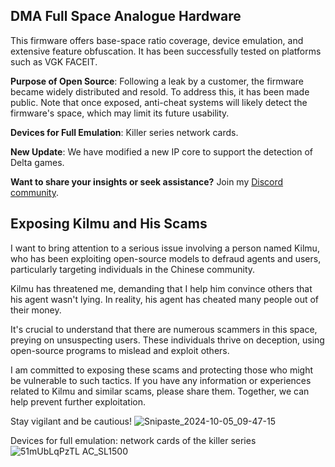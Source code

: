 ## DMA Full Space Analogue Hardware

This firmware offers base-space ratio coverage, device emulation, and extensive feature obfuscation. It has been successfully tested on platforms such as VGK FACEIT.

**Purpose of Open Source**: Following a leak by a customer, the firmware became widely distributed and resold. To address this, it has been made public. Note that once exposed, anti-cheat systems will likely detect the firmware's space, which may limit its future usability.

**Devices for Full Emulation**: Killer series network cards.

**New Update**: We have modified a new IP core to support the detection of Delta games.

**Want to share your insights or seek assistance?** Join my [Discord community](https://discord.gg/q5g47GMp9B).




## Exposing Kilmu and His Scams

I want to bring attention to a serious issue involving a person named Kilmu, who has been exploiting open-source models to defraud agents and users, particularly targeting individuals in the Chinese community. 

Kilmu has threatened me, demanding that I help him convince others that his agent wasn't lying. In reality, his agent has cheated many people out of their money.

It's crucial to understand that there are numerous scammers in this space, preying on unsuspecting users. These individuals thrive on deception, using open-source programs to mislead and exploit others.

I am committed to exposing these scams and protecting those who might be vulnerable to such tactics. If you have any information or experiences related to Kilmu and similar scams, please share them. Together, we can help prevent further exploitation.

Stay vigilant and be cautious!
![Snipaste_2024-10-05_09-47-15](https://github.com/user-attachments/assets/b82e9c0c-c090-42aa-8223-7800f1a5daf4)

Devices for full emulation: network cards of the killer series
![51mUbLqPzTL _AC_SL1500_](https://github.com/user-attachments/assets/d94e34b8-e667-4921-b315-cd5d0c62c7da)
